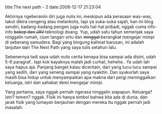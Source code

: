 title:The next path - 2
date:2008-12-17 21:23:04

Akhirnya ngeberaniin diri juga nulis ini, meskipun ada perasaan was-was, takut dikira cengeng atau melankolis, tapi ya suka-suka sajah, kan ini blog sendiri, kadang-kadang pengen juga nulis hal-hal pribadi, nggak cuma info-info
<span style="text-decoration:line-through;">
 bokep dan JAV
</span>
teknologi doang. Yup, udah satu tahun semenjak saya ninggalin rumah, cium tangan ortu dan
<span style="text-decoration:line-through;">
 minggat
</span>
berangkat mengejar mimpi di seberang samudera. Bagi yang bingung kalimat barusan, ini adalah lanjutan dari The Next Path yang saya tulis setahun lalu.

Sebenernya tadi saya udah nulis cerita kenapa bisa sampai ada disini, udah 5-6 paragraf.. tapi kok kayaknya malah jadi curhat, hehehe.. Ya udah lah saya hapus aja. Panjang banget kalau diceritain, dari yang lucu-lucu sampai yang sedih, dari yang seneng sampai yang nyakitin. Dan syukurlah saya masih bisa hidup untuk menyampaikan apa makna dari pergi meninggalkan keluarga, istri dan sahabat demi mengejar mimpi.

Yang pertama, saya nggak pernah ngerasa ninggalin siapapun. Keluarga? istri? temen? nggak. Fisik ini hanya simbol bahwa kita ada di dunia, dan jarak fisik yang lumayan berjauhan dengan mereka itu nggak pernah jadi masalah.
